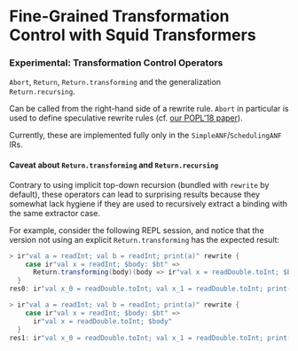 # Fine-Grained Transformation Control with Squid Transformers

### Experimental: Transformation Control Operators

`Abort`, `Return`, `Return.transforming` and the generalization `Return.recursing`.

Can be called from the right-hand side of a rewrite rule.
`Abort` in particular is used to define speculative rewrite rules (cf. [our POPL'18 paper](/README.md#popl18)).

Currently, these are implemented fully only in the `SimpleANF`/`SchedulingANF` IRs.


#### Caveat about `Return.transforming` and `Return.recursing`

Contrary to using implicit top-down recursion (bundled with `rewrite` by default),
these operators can lead to surprising results because they somewhat lack hygiene
if they are used to recursively extract a binding with the same extractor case.

For example, consider the following REPL session,
and notice that the version not using an explicit `Return.transforming` 
has the expected result:

```scala
> ir"val a = readInt; val b = readInt; print(a)" rewrite {
    case ir"val x = readInt; $body: $bt" =>
      Return.transforming(body)(body => ir"val x = readDouble.toInt; $body")
  }
res0: ir"val x_0 = readDouble.toInt; val x_1 = readDouble.toInt; print(x_1)"  // prints `x_1` ... oops

> ir"val a = readInt; val b = readInt; print(a)" rewrite {
    case ir"val x = readInt; $body: $bt" =>
      ir"val x = readDouble.toInt; $body"
  }
res1: ir"val x_0 = readDouble.toInt; val x_1 = readDouble.toInt; print(x_0)"  // prints `x_0`, okay
```





